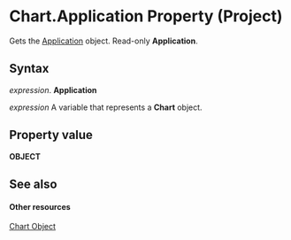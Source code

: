 
# Chart.Application Property (Project)
Gets the [Application](8eb91712-7784-a102-38c0-19bb056c27e9.md) object. Read-only **Application**.

## Syntax

 _expression_. **Application**

 _expression_ A variable that represents a **Chart** object.


## Property value

 **OBJECT**


## See also


#### Other resources


[Chart Object](810d4ec1-69d2-c432-b9da-57042b783b85.md)